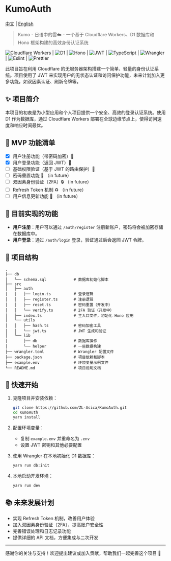 # KumoAuth

[中文](./README.md) | [English](./README_EN.md)

> Kumo - 日语中的雲☁️ - 一个基于 Cloudflare Workers、D1 数据库和 Hono 框架构建的高效身份认证系统

![Cloudflare Workers](https://img.shields.io/badge/Cloudflare-Workers-F38020?logo=cloudflare) | ![D1](https://img.shields.io/badge/Database-D1-F38020?logo=sqlite) | ![Hono](https://img.shields.io/badge/Framework-Hono-007ACC?logo=typescript) | ![JWT](https://img.shields.io/badge/Auth-JWT-000000?logo=jsonwebtokens) | ![TypeScript](https://img.shields.io/badge/Language-TypeScript-007ACC?logo=typescript) | ![Wrangler](https://img.shields.io/badge/CLI-Wrangler-F38020?logo=cloudflare) | ![Eslint](https://img.shields.io/badge/eslint-4B32C3?style=for-the-badge&logo=eslint&logoColor=white) | ![Prettier](https://img.shields.io/badge/Prettier-F7B93E?style=flat&logo=Prettier&logoColor=white)

此项目旨在利用 Cloudflare 的无服务器架构搭建一个简单、轻量的身份认证系统。项目使用了 JWT 来实现用户的无状态认证和访问保护功能，未来计划加入更多功能，如双因素认证、刷新令牌等。

## ✨ 项目简介

本项目的初衷是为小型应用和个人项目提供一个安全、高效的登录认证系统。使用 D1 作为数据库，通过 Cloudflare Workers 部署在全球边缘节点上，使得访问速度和响应时间最优。

## 🎯 MVP 功能清单

- [x] 用户注册功能（带密码加密）📝
- [x] 用户登录功能（返回 JWT）🔑
- [ ] 基础权限验证（基于 JWT 的路由保护）🔐
- [ ] 密码重置功能 🔄 （in future）
- [ ] 双因素身份验证（2FA）🔒 （in future）
- [ ] Refresh Token 机制 ♻️ （in future）
- [ ] 用户信息更新功能 👤 （in future）

## 📜 目前实现的功能

- **用户注册**：用户可以通过 `/auth/register` 注册新账户，密码将会被加密存储在数据库中。
- **用户登录**：通过 `/auth/login` 登录，验证通过后会返回 JWT 令牌。

## 📂 项目结构

```plaintext
.
├── db
│   └── schema.sql            # 数据库初始化脚本
├── src
│   ├── auth
│   │   ├── login.ts          # 登录逻辑
│   │   ├── register.ts       # 注册逻辑
│   │   ├── reset.ts          # 密码重置（开发中）
│   │   └── verify.ts         # 2FA 验证（开发中）
│   ├── index.ts              # 主入口文件，初始化 Hono 应用
│   └── utils
│   │   ├── hash.ts           # 密码加密工具
│   │   └── jwt.ts            # JWT 生成和验证
│   └── lib
│       ├── db                # 数据库操作
│       └── helper            # 一些数据构建
├── wrangler.toml             # Wrangler 配置文件
├── package.json              # 项目依赖和脚本
├── example.env               # 环境变量示例文件
└── README.md                 # 项目说明文档
```

## 🚀 快速开始

1. 克隆项目并安装依赖：

   ```bash
   git clone https://github.com/ZL-Asica/KumoAuth.git
   cd KumoAuth
   yarn install
   ```

2. 配置环境变量：

   - 复制 `example.env` 并重命名为 `.env`
   - 设置 JWT 密钥和其他必要配置

3. 使用 Wrangler 在本地初始化 D1 数据库：

   ```bash
   yarn run db:init
   ```

4. 本地启动开发环境：

   ```bash
   yarn run dev
   ```

## 📚 未来发展计划

- 实现 Refresh Token 机制，改善用户体验
- 加入双因素身份验证（2FA），提高账户安全性
- 完善错误处理和日志记录功能
- 提供详细的 API 文档，方便集成与二次开发

---

感谢你的关注与支持！欢迎提出建议或加入贡献，帮助我们一起完善这个项目 🙌

